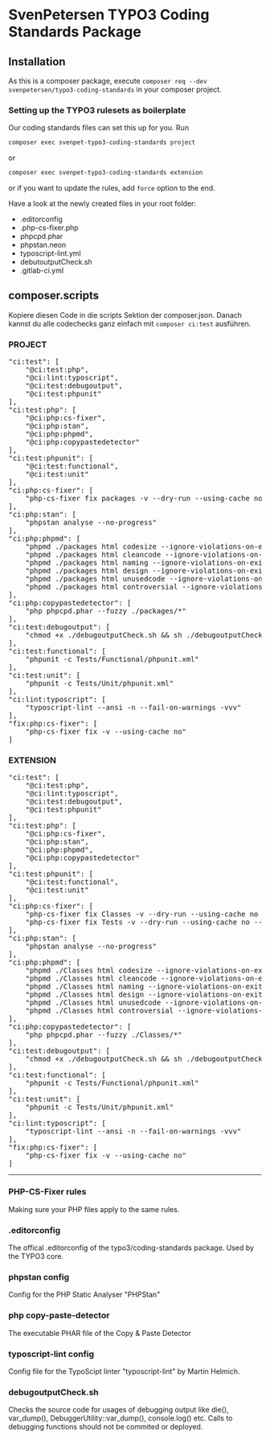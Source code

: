 # SvenPetersen TYPO3 Coding Standards Package

## Installation
As this is a composer package, execute `composer req --dev svenpetersen/typo3-coding-standards`
in your composer project.

### Setting up the TYPO3 rulesets as boilerplate
Our coding standards files can set this up for you. Run

```bash
composer exec svenpet-typo3-coding-standards project
```
or
```bash
composer exec svenpet-typo3-coding-standards extension
```

or if you want to update the rules, add `force` option to the end.

Have a look at the newly created files in your root folder:

* .editorconfig
* .php-cs-fixer.php
* phpcpd.phar
* phpstan.neon
* typoscript-lint.yml
* debutoutputCheck.sh
* .gitlab-ci.yml

## composer.scripts
Kopiere diesen Code in die scripts Sektion der composer.json.
Danach kannst du alle codechecks ganz einfach mit `composer ci:test` ausführen.

### PROJECT
<pre>
"ci:test": [
    "@ci:test:php",
    "@ci:lint:typoscript",
    "@ci:test:debugoutput",
    "@ci:test:phpunit"
],
"ci:test:php": [
    "@ci:php:cs-fixer",
    "@ci:php:stan",
    "@ci:php:phpmd",
    "@ci:php:copypastedetector"
],
"ci:test:phpunit": [
    "@ci:test:functional",
    "@ci:test:unit"
],
"ci:php:cs-fixer": [
    "php-cs-fixer fix packages -v --dry-run --using-cache no --diff",
],
"ci:php:stan": [
    "phpstan analyse --no-progress"
],
"ci:php:phpmd": [
    "phpmd ./packages html codesize --ignore-violations-on-exit --reportfile ./phpmd-codesize.html",
    "phpmd ./packages html cleancode --ignore-violations-on-exit --reportfile ./phpmd-codesize.html",
    "phpmd ./packages html naming --ignore-violations-on-exit --reportfile ./phpmd-naming.html",
    "phpmd ./packages html design --ignore-violations-on-exit --reportfile ./phpmd-design.html",
    "phpmd ./packages html unusedcode --ignore-violations-on-exit --reportfile ./phpmd-unusedcode.html",
    "phpmd ./packages html controversial --ignore-violations-on-exit --reportfile ./phpmd-controversial.html"
],
"ci:php:copypastedetector": [
    "php phpcpd.phar --fuzzy ./packages/*"
],
"ci:test:debugoutput": [
    "chmod +x ./debugoutputCheck.sh && sh ./debugoutputCheck.sh"
],
"ci:test:functional": [
    "phpunit -c Tests/Functional/phpunit.xml"
],
"ci:test:unit": [
    "phpunit -c Tests/Unit/phpunit.xml"
],
"ci:lint:typoscript": [
    "typoscript-lint --ansi -n --fail-on-warnings -vvv"
],
"fix:php:cs-fixer": [
    "php-cs-fixer fix -v --using-cache no"
]
</pre>

### EXTENSION
<pre>
"ci:test": [
    "@ci:test:php",
    "@ci:lint:typoscript",
    "@ci:test:debugoutput",
    "@ci:test:phpunit"
],
"ci:test:php": [
    "@ci:php:cs-fixer",
    "@ci:php:stan",
    "@ci:php:phpmd",
    "@ci:php:copypastedetector"
],
"ci:test:phpunit": [
    "@ci:test:functional",
    "@ci:test:unit"
],
"ci:php:cs-fixer": [
    "php-cs-fixer fix Classes -v --dry-run --using-cache no --diff",
    "php-cs-fixer fix Tests -v --dry-run --using-cache no --diff"
],
"ci:php:stan": [
    "phpstan analyse --no-progress"
],
"ci:php:phpmd": [
    "phpmd ./Classes html codesize --ignore-violations-on-exit --reportfile ./phpmd-codesize.html",
    "phpmd ./Classes html cleancode --ignore-violations-on-exit --reportfile ./phpmd-codesize.html",
    "phpmd ./Classes html naming --ignore-violations-on-exit --reportfile ./phpmd-naming.html",
    "phpmd ./Classes html design --ignore-violations-on-exit --reportfile ./phpmd-design.html",
    "phpmd ./Classes html unusedcode --ignore-violations-on-exit --reportfile ./phpmd-unusedcode.html",
    "phpmd ./Classes html controversial --ignore-violations-on-exit --reportfile ./phpmd-controversial.html"
],
"ci:php:copypastedetector": [
    "php phpcpd.phar --fuzzy ./Classes/*"
],
"ci:test:debugoutput": [
    "chmod +x ./debugoutputCheck.sh && sh ./debugoutputCheck.sh"
],
"ci:test:functional": [
    "phpunit -c Tests/Functional/phpunit.xml"
],
"ci:test:unit": [
    "phpunit -c Tests/Unit/phpunit.xml"
],
"ci:lint:typoscript": [
    "typoscript-lint --ansi -n --fail-on-warnings -vvv"
],
"fix:php:cs-fixer": [
    "php-cs-fixer fix -v --using-cache no"
]
</pre>

---

### PHP-CS-Fixer rules
Making sure your PHP files apply to the same rules.

### .editorconfig
The offical .editorconfig of the typo3/coding-standards package.
Used by the TYPO3 core.

### phpstan config
Config for the PHP Static Analyser "PHPStan"

### php copy-paste-detector
The executable PHAR file of the Copy & Paste Detector

### typoscript-lint config
Config file for the TypoScipt linter "typoscript-lint" by Martin Helmich.

### debugoutputCheck.sh
Checks the source code for usages of debugging output like die(), var_dump(), DebuggerUtility::var_dump(), console.log() etc.
Calls to debugging functions should not be commited or deployed.
